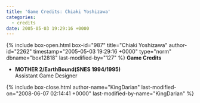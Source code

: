 ```yaml
---
title: 'Game Credits: Chiaki Yoshizawa'
categories:
  - credits
date: 2005-05-03 19:29:16 +0000
---
```

{% include box-open.html box-id="987" title="Chiaki Yoshizawa" author-id="2262" timestamp="2005-05-03 19:29:16 +0000" type="norm" dbname="box12818" last-modified-by="127" %}
<b>Game Credits</b>
<UL>
<LI><b>MOTHER 2/EarthBound(SNES 1994/1995)</b><BR />
Assistant Game Designer</LI>
</UL>
{% include box-close.html author-name="KingDarian" last-modified-on="2008-06-07 02:14:41 +0000" last-modified-by-name="KingDarian" %}
